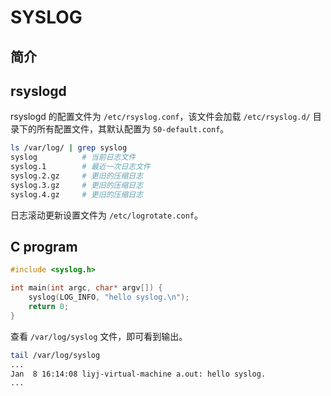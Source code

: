 # SYSLOG

## 简介

## rsyslogd

rsyslogd 的配置文件为 `/etc/rsyslog.conf`，该文件会加载 `/etc/rsyslog.d/` 目录下的所有配置文件，其默认配置为 `50-default.conf`。

```sh
ls /var/log/ | grep syslog
syslog          # 当前日志文件
syslog.1        # 最近一次日志文件
syslog.2.gz     # 更旧的压缩日志
syslog.3.gz     # 更旧的压缩日志
syslog.4.gz     # 更旧的压缩日志
```

日志滚动更新设置文件为 `/etc/logrotate.conf`。

## C program

```c
#include <syslog.h>

int main(int argc, char* argv[]) {
    syslog(LOG_INFO, "hello syslog.\n");
    return 0;
}
```

查看 `/var/log/syslog` 文件，即可看到输出。

```sh
tail /var/log/syslog
...
Jan  8 16:14:08 liyj-virtual-machine a.out: hello syslog.
...
```

##
